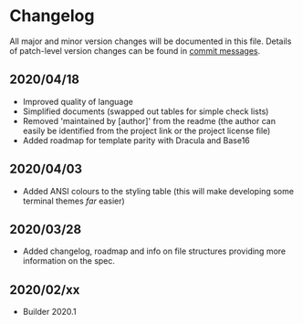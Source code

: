 # Changelog
All major and minor version changes will be documented in this file. Details of
patch-level version changes can be found in [commit messages](../../commits/master).

## 2020/04/18
- Improved quality of language
- Simplified documents (swapped out tables for simple check lists)
- Removed 'maintained by \[author\]' from the readme (the author can easily be
identified from the project link or the project license file)
- Added roadmap for template parity with Dracula and Base16

## 2020/04/03
- Added ANSI colours to the styling table (this will make developing some
terminal themes *far* easier)

## 2020/03/28
- Added changelog, roadmap and info on file structures providing more
information on the spec.

## 2020/02/xx
- Builder 2020.1
